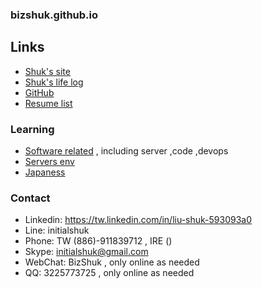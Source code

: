 ### bizshuk.github.io

## Links
- [Shuk's site](http://shuk.info/)
- [Shuk's life log](life_log)
- [GitHub](https://github.com/BizShuk)
- [Resume list](https://github.com/BizShuk/bizshuk.github.io/tree/master/resume)

### Learning
- [Software related](https://github.com/BizShuk/code_sandbox) , including server ,code ,devops
- [Servers env](https://github.con/BizShuk/env_setup)
- [Japaness](https://github.com/BizShuk/japaness)

### Contact
- Linkedin: https://tw.linkedin.com/in/liu-shuk-593093a0
- Line: initialshuk
- Phone: TW (886)-911839712 , IRE ()
- Skype: initialshuk@gmail.com
- WebChat: BizShuk , only online as needed
- QQ: 3225773725 , only online as needed

